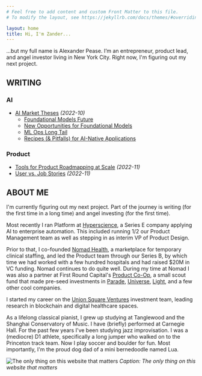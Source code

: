 ```yaml
---
# Feel free to add content and custom Front Matter to this file.
# To modify the layout, see https://jekyllrb.com/docs/themes/#overriding-theme-defaults

layout: home
title: Hi, I'm Zander...
---
```



...but my full name is Alexander Pease. I’m an entrepreneur, product lead, and angel investor living in New York City. Right now, I'm figuring out my next project.

<h2 id="writing" class="section-break">WRITING</h2>

### AI
- [AI Market Theses](https://medium.com/@zander-pease/ai-market-theses-c1b23231526a) *(2022-10)*
  - [Foundational Models Future](https://medium.com/@zander-pease/ai-market-theses-c1b23231526a#99b2)
  - [New Opportunities for Foundational Models](https://medium.com/@zander-pease/ai-market-theses-c1b23231526a#c59d)
  - [ML Ops Long Tail](https://medium.com/@zander-pease/ai-market-theses-c1b23231526a#a3cf)
  - [Recipes (& Pitfalls) for AI-Native Applications](https://medium.com/@zander-pease/ai-market-theses-c1b23231526a#e3bb)

### Product
- [Tools for Product Roadmapping at Scale](https://medium.com/@zander-pease/tools-for-product-roadmapping-at-scale-dcd89e6ccc07) *(2022-11)*
- [User vs. Job Stories](https://medium.com/@zander-pease/user-vs-job-stories-4a262bc46468) *(2022-11)*


<h2 id="about" class="section-break">ABOUT ME</h2>

I'm currently figuring out my next project. Part of the journey is writing (for the first time in a long time) and angel investing (for the first time).

Most recently I ran Platform at [Hyperscience](hyperscience.com), a Series E company applying AI to enterprise automation. This included running 1/2 our Product Management team as well as stepping in as interim VP of Product Design.

Prior to that, I co-founded [Nomad Health](nomadhealth.com), a marketplace for temporary clinical staffing, and led the Product team through our Series B, by which time we had worked with a few hundred hospitals and had raised $20M in VC funding. Nomad continues to do quite well. During my time at Nomad I was also a partner at First Round Capital's [Product Co-Op](co-op.vc), a small scout fund that made pre-seed investments in [Parade](yourparade.com), [Universe](onuniverse.com), [Light](thelightphone.com), and a few other cool companies.

I started my career on the [Union Square Ventures](usv.com) investment team, leading research in blockchain and digital healthcare spaces. 

As a lifelong classical pianist, I grew up studying at Tanglewood and the Shanghai Conservatory of Music. I have (briefly) performed at Carnegie Hall. For the past few years I've been studying jazz improvisation. I was a (mediocre) D1 athlete, specifically a long jumper who walked on to the Princeton track team. Now I play soccer and boulder for fun. Most importantly, I'm the proud dog dad of a mini bernedoodle named Lua.

![The only thing on this website that matters](/assets/lua_highline.jpeg)
*Caption: The only thing on this website that matters*
